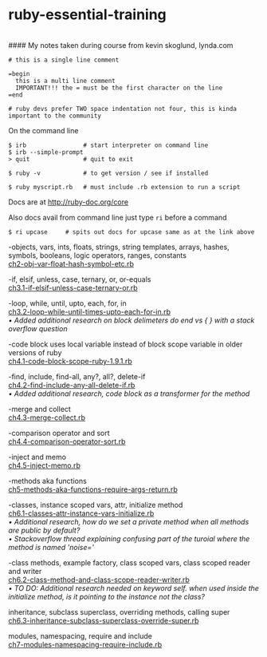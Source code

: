 # ruby-essential-training
<br/>
#### My notes taken during course from kevin skoglund, lynda.com

    # this is a single line comment
    
    =begin
      this is a multi line comment
      IMPORTANT!!! the = must be the first character on the line
    =end

    # ruby devs prefer TWO space indentation not four, this is kinda important to the community


On the command line    

    $ irb                # start interpreter on command line
    $ irb --simple-prompt
    > quit               # quit to exit

    $ ruby -v            # to get version / see if installed

    $ ruby myscript.rb   # must include .rb extension to run a script

Docs are at <a href="http://ruby-doc.org/core" target="_blank">http://ruby-doc.org/core</a>

Also docs avail from command line just type `ri` before a command

    $ ri upcase     # spits out docs for upcase same as at the link above 


-objects, vars, ints, floats, strings, string templates, arrays, hashes, symbols, booleans, logic operators, ranges, constants<br/>
[ch2-obj-var-float-hash-symbol-etc.rb](./ch2-obj-var-float-hash-symbol-etc.rb)

-if, elsif, unless, case, ternary, or, or-equals<br/>
[ch3.1-if-elsif-unless-case-ternary-or.rb](./ch3.1-if-elsif-unless-case-ternary-or.rb)

-loop, while, until, upto, each, for, in<br/>
[ch3.2-loop-while-until-times-upto-each-for-in.rb](./ch3.2-loop-while-until-times-upto-each-for-in.rb)<br/>
_• Added additional research on block delimeters do end vs { } with a stack overflow question_

-code block uses local variable instead of block scope variable in older versions of ruby<br/>
[ch4.1-code-block-scope-ruby-1.9.1.rb](./ch4.1-code-block-scope-ruby-1.9.1.rb)

-find, include, find-all, any?, all?, delete-if<br/>
[ch4.2-find-include-any-all-delete-if.rb](./ch4.2-find-include-any-all-delete-if.rb)<br/>
_• Added additional research, code block as a transformer for the method_

-merge and collect<br/>
[ch4.3-merge-collect.rb](./ch4.3-merge-collect.rb)

-comparison operator and sort<br/>
[ch4.4-comparison-operator-sort.rb](./ch4.4-comparison-operator-sort.rb)

-inject and memo<br/>
[ch4.5-inject-memo.rb](./ch4.5-inject-memo.rb)

-methods aka functions<br/>
[ch5-methods-aka-functions-require-args-return.rb](./ch5-methods-aka-functions-require-args-return.rb)

-classes, instance scoped vars, attr, initialize method<br/>
[ch6.1-classes-attr-instance-vars-initialize.rb](./ch6.1-classes-attr-instance-vars-initialize.rb)<br/>
_• Additional research, how do we set a private method when all methods are public by default?_<br/>
_• Stackoverflow thread explaining confusing part of the turoial where the method is named 'noise='_

-class methods, example factory, class scoped vars, class scoped reader and writer<br/>
[ch6.2-class-method-and-class-scope-reader-writer.rb](./ch6.2-class-method-and-class-scope-reader-writer.rb)<br/>
_• TO DO: Additional research needed on keyword self. when used inside the initialize method, is it pointing to the instance not the class?_

inheritance, subclass superclass, overriding methods, calling super<br/>
[ch6.3-inheritance-subclass-superclass-override-super.rb](./ch6.3-inheritance-subclass-superclass-override-super.rb)<br/>

modules, namespacing, require and include<br/>
[ch7-modules-namespacing-require-include.rb](./ch7-modules-namespacing-require-include.rb)<br/>


